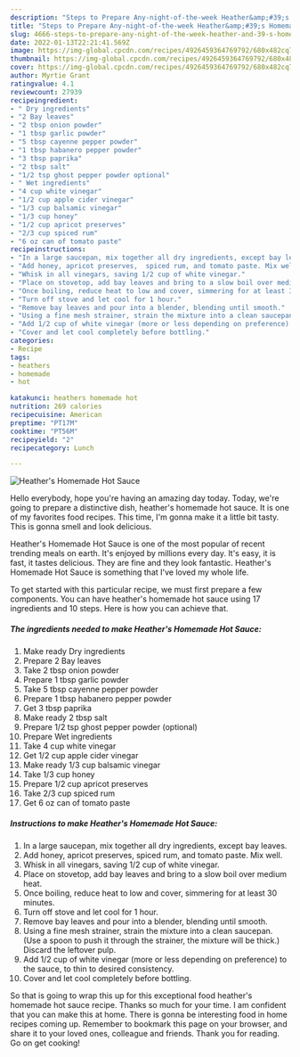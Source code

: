 ```yaml
---
description: "Steps to Prepare Any-night-of-the-week Heather&amp;#39;s Homemade Hot Sauce"
title: "Steps to Prepare Any-night-of-the-week Heather&amp;#39;s Homemade Hot Sauce"
slug: 4666-steps-to-prepare-any-night-of-the-week-heather-and-39-s-homemade-hot-sauce
date: 2022-01-13T22:21:41.569Z
image: https://img-global.cpcdn.com/recipes/4926459364769792/680x482cq70/heathers-homemade-hot-sauce-recipe-main-photo.jpg
thumbnail: https://img-global.cpcdn.com/recipes/4926459364769792/680x482cq70/heathers-homemade-hot-sauce-recipe-main-photo.jpg
cover: https://img-global.cpcdn.com/recipes/4926459364769792/680x482cq70/heathers-homemade-hot-sauce-recipe-main-photo.jpg
author: Myrtie Grant
ratingvalue: 4.1
reviewcount: 27939
recipeingredient:
- " Dry ingredients"
- "2 Bay leaves"
- "2 tbsp onion powder"
- "1 tbsp garlic powder"
- "5 tbsp cayenne pepper powder"
- "1 tbsp habanero pepper powder"
- "3 tbsp paprika"
- "2 tbsp salt"
- "1/2 tsp ghost pepper powder optional"
- " Wet ingredients"
- "4 cup white vinegar"
- "1/2 cup apple cider vinegar"
- "1/3 cup balsamic vinegar"
- "1/3 cup honey"
- "1/2 cup apricot preserves"
- "2/3 cup spiced rum"
- "6 oz can of tomato paste"
recipeinstructions:
- "In a large saucepan, mix together all dry ingredients, except bay leaves."
- "Add honey, apricot preserves,  spiced rum, and tomato paste. Mix well."
- "Whisk in all vinegars, saving 1/2 cup of white vinegar."
- "Place on stovetop, add bay leaves and bring to a slow boil over medium heat."
- "Once boiling, reduce heat to low and cover, simmering for at least 30 minutes."
- "Turn off stove and let cool for 1 hour."
- "Remove bay leaves and pour into a blender, blending until smooth."
- "Using a fine mesh strainer, strain the mixture into a clean saucepan. (Use a spoon to push it through the strainer, the mixture will be thick.) Discard the leftover pulp."
- "Add 1/2 cup of white vinegar (more or less depending on preference) to the sauce, to thin to desired consistency."
- "Cover and let cool completely before bottling."
categories:
- Recipe
tags:
- heathers
- homemade
- hot

katakunci: heathers homemade hot 
nutrition: 269 calories
recipecuisine: American
preptime: "PT17M"
cooktime: "PT56M"
recipeyield: "2"
recipecategory: Lunch

---
```



![Heather&#39;s Homemade Hot Sauce](https://img-global.cpcdn.com/recipes/4926459364769792/680x482cq70/heathers-homemade-hot-sauce-recipe-main-photo.jpg)

Hello everybody, hope you're having an amazing day today. Today, we're going to prepare a distinctive dish, heather&#39;s homemade hot sauce. It is one of my favorites food recipes. This time, I'm gonna make it a little bit tasty. This is gonna smell and look delicious.

Heather&#39;s Homemade Hot Sauce is one of the most popular of recent trending meals on earth. It's enjoyed by millions every day. It's easy, it is fast, it tastes delicious. They are fine and they look fantastic. Heather&#39;s Homemade Hot Sauce is something that I've loved my whole life.




To get started with this particular recipe, we must first prepare a few components. You can have heather&#39;s homemade hot sauce using 17 ingredients and 10 steps. Here is how you can achieve that.

<!--inarticleads1-->

##### The ingredients needed to make Heather&#39;s Homemade Hot Sauce:

1. Make ready  Dry ingredients
1. Prepare 2 Bay leaves
1. Take 2 tbsp onion powder
1. Prepare 1 tbsp garlic powder
1. Take 5 tbsp cayenne pepper powder
1. Prepare 1 tbsp habanero pepper powder
1. Get 3 tbsp paprika
1. Make ready 2 tbsp salt
1. Prepare 1/2 tsp ghost pepper powder (optional)
1. Prepare  Wet ingredients
1. Take 4 cup white vinegar
1. Get 1/2 cup apple cider vinegar
1. Make ready 1/3 cup balsamic vinegar
1. Take 1/3 cup honey
1. Prepare 1/2 cup apricot preserves
1. Take 2/3 cup spiced rum
1. Get 6 oz can of tomato paste




<!--inarticleads2-->

##### Instructions to make Heather&#39;s Homemade Hot Sauce:

1. In a large saucepan, mix together all dry ingredients, except bay leaves.
1. Add honey, apricot preserves,  spiced rum, and tomato paste. Mix well.
1. Whisk in all vinegars, saving 1/2 cup of white vinegar.
1. Place on stovetop, add bay leaves and bring to a slow boil over medium heat.
1. Once boiling, reduce heat to low and cover, simmering for at least 30 minutes.
1. Turn off stove and let cool for 1 hour.
1. Remove bay leaves and pour into a blender, blending until smooth.
1. Using a fine mesh strainer, strain the mixture into a clean saucepan. (Use a spoon to push it through the strainer, the mixture will be thick.) Discard the leftover pulp.
1. Add 1/2 cup of white vinegar (more or less depending on preference) to the sauce, to thin to desired consistency.
1. Cover and let cool completely before bottling.




So that is going to wrap this up for this exceptional food heather&#39;s homemade hot sauce recipe. Thanks so much for your time. I am confident that you can make this at home. There is gonna be interesting food in home recipes coming up. Remember to bookmark this page on your browser, and share it to your loved ones, colleague and friends. Thank you for reading. Go on get cooking!
